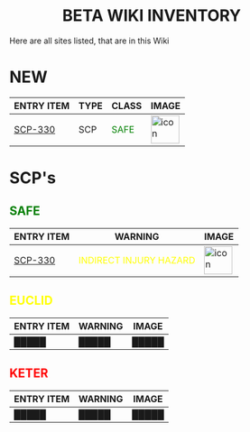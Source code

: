 <h1 align="center">BETA WIKI INVENTORY</h1>

Here are all sites listed, that are in this Wiki

# NEW

| ENTRY ITEM | TYPE | CLASS | IMAGE |
| --- | --- | --- | --- |
| [SCP-330](https://raven-sgwc.github.io/SCP-FC/web/scp/330.html) | SCP | <span style="color: green">SAFE</span> | <img src="https://raven-sgwc.github.io/SCP-FC/assets/images/items/scp-330.png" title="icon"  alt="icon" width="50" height="50"/> |

# SCP's

## <span style="color: green">SAFE</span>

| ENTRY ITEM | WARNING | IMAGE |
| --- | --- | --- |
| [SCP-330](https://raven-sgwc.github.io/SCP-FC/web/scp/330.html) | <span style="color: yellow">INDIRECT INJURY HAZARD</span> | <img src="https://raven-sgwc.github.io/SCP-FC/assets/images/items/scp-330.png" title="icon"  alt="icon" width="50" height="50"/> |

## <span style="color: yellow">EUCLID</span>

| ENTRY ITEM | WARNING | IMAGE |
| --- | --- | --- |
| █████ | █████ | █████ |

## <span style="color: red">KETER</span>

| ENTRY ITEM | WARNING | IMAGE |
| --- | --- | --- |
| █████ | █████ | █████ |